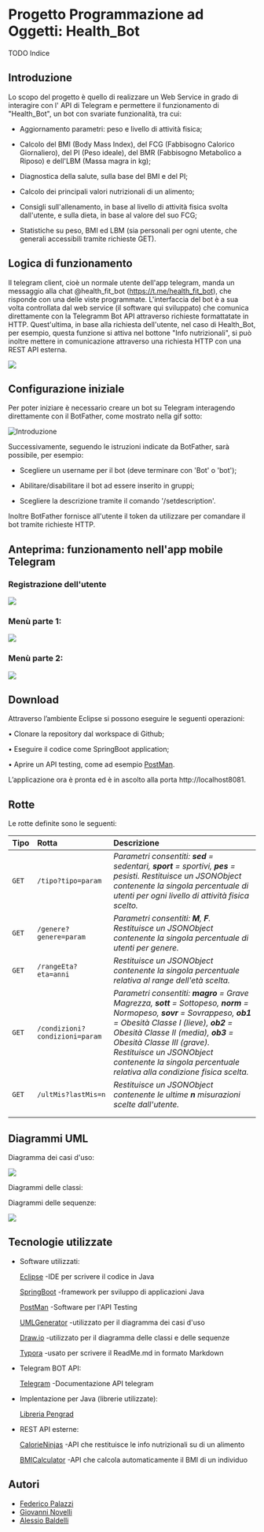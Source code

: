#           Progetto Programmazione ad Oggetti: Health_Bot

TODO Indice



## Introduzione

Lo scopo del progetto è quello di realizzare un Web Service in grado di interagire con l' API di Telegram e permettere il funzionamento di "Health_Bot", un bot con svariate funzionalità, tra cui:

- Aggiornamento parametri: peso e livello di attività fisica;

- Calcolo del BMI (Body Mass Index), del FCG (Fabbisogno Calorico Giornaliero), del PI (Peso ideale), del BMR (Fabbisogno Metabolico a Riposo) e dell'LBM (Massa magra in kg);

- Diagnostica della salute, sulla base del BMI e del PI;

- Calcolo dei principali valori nutrizionali di un alimento;

- Consigli sull'allenamento, in base al livello di attività fisica svolta dall'utente, e sulla dieta, in base al valore del suo FCG;

- Statistiche su peso, BMI ed LBM (sia personali per ogni utente, che generali accessibili tramite richieste GET).

  

## Logica di funzionamento

Il telegram client, cioè un normale utente dell'app telegram, manda un messaggio alla chat @health_fit_bot (https://t.me/health_fit_bot), che risponde con una delle viste programmate. L'interfaccia del bot è a sua volta controllata dal web service (il software qui sviluppato) che comunica direttamente con la Telegramm Bot API attraverso richieste formattatate in HTTP. Quest'ultima, in base alla richiesta dell'utente, nel caso di Health_Bot, per esempio, questa funzione si attiva nel bottone "Info nutrizionali", si può inoltre mettere in comunicazione attraverso una richiesta HTTP con una REST API esterna.

![](img/Funzionamento_BOT.png)

## Configurazione iniziale

Per poter iniziare è necessario creare un bot su Telegram interagendo direttamente con il BotFather, come mostrato nella gif sotto:

![Introduzione](img/GIF/Introduzione.gif)



Successivamente, seguendo le istruzioni indicate da BotFather, sarà possibile, per esempio:

- Scegliere un username per il bot (deve terminare con 'Bot' o 'bot');

- Abilitare/disabilitare il bot ad essere inserito in gruppi;

- Scegliere la descrizione tramite il comando '/setdescription'.

Inoltre BotFather fornisce all'utente il token da utilizzare per comandare il bot tramite richieste HTTP.



## Anteprima: funzionamento nell'app mobile Telegram

### Registrazione dell'utente

![](img/GIF/RegBot.gif)



### Menù parte 1:

![](img/GIF/Menu.pt1.gif)



### Menù parte 2:

![](img/GIF/Menu.pt2.gif)



## Download

Attraverso l’ambiente Eclipse si possono eseguire le seguenti operazioni:

• Clonare la repository dal workspace di Github;

• Eseguire il codice come SpringBoot application;

• Aprire un API testing, come ad esempio [PostMan](https://www.postman.com).

L’applicazione ora è pronta ed è in ascolto alla porta http://localhost8081.



## Rotte

Le rotte definite sono le seguenti:

| Tipo  | Rotta                          | Descrizione                                                  |
| ----- | :----------------------------- | :----------------------------------------------------------- |
| `GET` | `/tipo?tipo=param`             | *Parametri consentiti: **sed** = sedentari, **sport** = sportivi, **pes** = pesisti. Restituisce un JSONObject contenente la singola percentuale di utenti per ogni livello di attività fisica scelto.* |
| `GET` | `/genere?genere=param`         | *Parametri consentiti: **M**, **F**.                                                                         Restituisce un JSONObject contenente la singola percentuale di utenti per genere.* |
| `GET` | `/rangeEta?eta=anni`           | *Restituisce un JSONObject contenente la singola percentuale relativa al range dell'età scelta.* |
| `GET` | `/condizioni?condizioni=param` | *Parametri consentiti: **magro** = Grave Magrezza, **sott** = Sottopeso, **norm** = Normopeso, **sovr** = Sovrappeso, **ob1** = Obesità Classe I (lieve), **ob2** = Obesità Classe II (media), **ob3** = Obesità Classe III (grave).                                                                      Restituisce un JSONObject contenente la singola percentuale relativa alla condizione fisica scelta.* |
| `GET` | `/ultMis?lastMis=n`            | *Restituisce un JSONObject contenente le ultime **n** misurazioni scelte dall'utente.* |
|       |                                |                                                              |
|       |                                |                                                              |

## Diagrammi UML

Diagramma dei casi d'uso:

![](img/UML/UseCaseDiagram.png)



Diagrammi delle classi:





Diagrammi delle sequenze:

![](img/UML/Seq_diagram-Seq_Updates.png)



## Tecnologie utilizzate

- Software utilizzati:

  [Eclipse](https://www.eclipse.org/downloads/) -IDE per scrivere il codice in Java 

  [SpringBoot](https://spring.io/projects/spring-boot) -framework per sviluppo di applicazioni Java

  [PostMan](https://www.postman.com) -Software per l'API Testing

  [UMLGenerator](http://www.umldesigner.org) -utilizzato per il diagramma dei casi d'uso

  [Draw.io](https://app.diagrams.net) -utilizzato per il diagramma delle classi e delle sequenze

  [Typora](https://typora.io) -usato per scrivere il ReadMe.md in formato Markdown



- Telegram BOT API:

  [Telegram](https://core.telegram.org/bots/api) -Documentazione API telegram 

  

- Implentazione per Java (librerie utilizzate):

  [Libreria Pengrad](https://github.com/pengrad/java-telegram-bot-api)



- REST API esterne:

  [CalorieNinjas](https://rapidapi.com/calorieninjas/api/calorieninjas/endpoints) -API che restituisce le info nutrizionali su di un alimento

  [BMICalculator](https://rapidapi.com/SharkAPIs/api/body-mass-index-bmi-calculator/) -API che calcola automaticamente il BMI di un individuo

  

## Autori

- [Federico Palazzi](https://github.com/fedePalazz) 
- [Giovanni Novelli](https://github.com/GiovanniNovelli9) 
- [Alessio Baldelli](https://github.com/Baldellaux]) 

